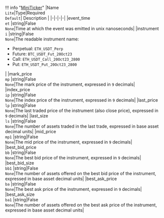 !!! info "[MiniTicker](/../../schemas/mini_ticker)"
    |Name<br>`Lite`|Type|Required<br>`Default`| Description |
    |-|-|-|-|
    |event_time<br>`et` |string|False<br>`None`|Time at which the event was emitted in unix nanoseconds|
    |instrument<br>`i` |string|False<br>`None`|The readable instrument name:<ul><li>Perpetual: `ETH_USDT_Perp`</li><li>Future: `BTC_USDT_Fut_20Oct23`</li><li>Call: `ETH_USDT_Call_20Oct23_2800`</li><li>Put: `ETH_USDT_Put_20Oct23_2800`</li></ul>|
    |mark_price<br>`mp` |string|False<br>`None`|The mark price of the instrument, expressed in `9` decimals|
    |index_price<br>`ip` |string|False<br>`None`|The index price of the instrument, expressed in `9` decimals|
    |last_price<br>`lp` |string|False<br>`None`|The last traded price of the instrument (also close price), expressed in `9` decimals|
    |last_size<br>`ls` |string|False<br>`None`|The number of assets traded in the last trade, expressed in base asset decimal units|
    |mid_price<br>`mp1` |string|False<br>`None`|The mid price of the instrument, expressed in `9` decimals|
    |best_bid_price<br>`bb` |string|False<br>`None`|The best bid price of the instrument, expressed in `9` decimals|
    |best_bid_size<br>`bb1` |string|False<br>`None`|The number of assets offered on the best bid price of the instrument, expressed in base asset decimal units|
    |best_ask_price<br>`ba` |string|False<br>`None`|The best ask price of the instrument, expressed in `9` decimals|
    |best_ask_size<br>`ba1` |string|False<br>`None`|The number of assets offered on the best ask price of the instrument, expressed in base asset decimal units|
